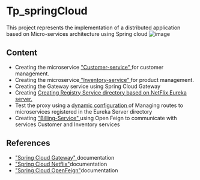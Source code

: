 # Tp_springCloud
 This project represents the implementation of a distributed application based on Micro-services architecture using Spring cloud
 ![image](https://user-images.githubusercontent.com/40744191/221363739-98400bf1-589d-4493-9d0a-1901934e5343.png)
<h2>Content</h2>
 <ul>
  <li> Creating the microservice <a href="https://github.com/abir9hassini/tp_springCloud/tree/main/customer-service">  "Customer-service" </a>for customer management.</li>
  <li> Creating the microservice<a href="https://github.com/abir9hassini/tp_springCloud/tree/main/inventory-service"> "Inventory-service" </a>for product management.</li>
 <li>Creating the Gateway service using Spring Cloud Gateway</li>
 <li> Creating <a href="https://github.com/abir9hassini/tp_springCloud/blob/main/eureka-discovery/src/main/java/com/sid/eurekadiscovery/EurekaDiscoveryApplication.java"> Creating Registry Service directory based on NetFlix Eureka server. </a></li>
  <li> Test the proxy using a <a href="https://github.com/abir9hassini/tp_springCloud/blob/main/gateway/src/main/java/org/sid/gateway/GatewayApplication.java">dynamic configuration </a>of
Managing routes to microservices registered in
the Eureka Server directory</li>
  <li> Creating <a href="https://github.com/abir9hassini/tp_springCloud/tree/main/billing-service"> "Billing-Service" </a>using Open Feign to communicate with services
Customer and Inventory services</li>

 </ul>

<h2>References</h2>
<ul>
 <li><a href="https://cloud.spring.io/spring-cloud-netflix/reference/html/](https://cloud.spring.io/spring-cloud-gateway/reference/html/">"Spring Cloud Gateway" </a>documentation</li>
 <li><a href="https://cloud.spring.io/spring-cloud-netflix/reference/html/">"Spring Cloud Netflix"</a>documentation</li>
 <li><a href="https://cloud.spring.io/spring-cloud-netflix/reference/html/](https://cloud.spring.io/spring-cloud-openfeign/reference/html/">"Spring Cloud OpenFeign"</a>documentation</li>
</ul>
